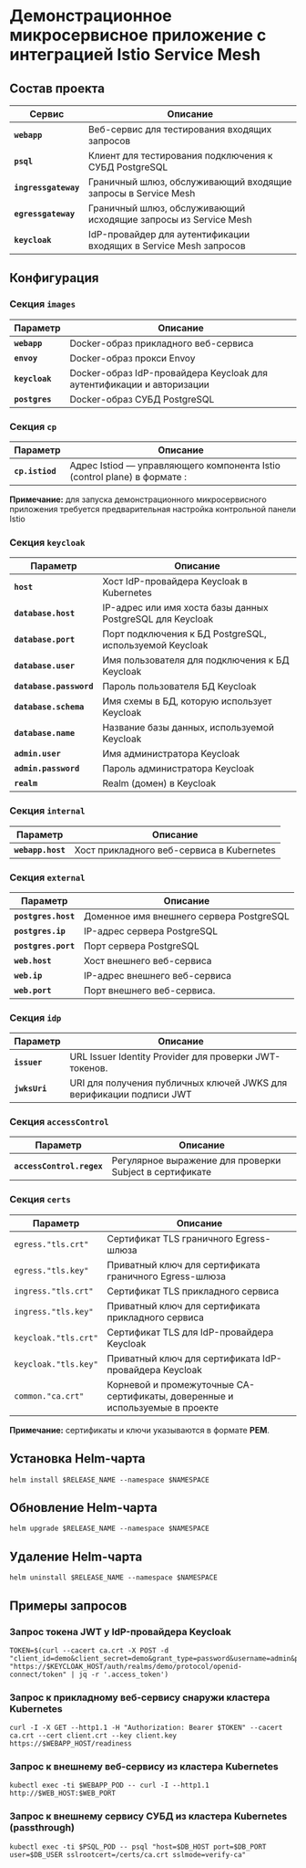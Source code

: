 # Демонстрационное микросервисное приложение с интеграцией Istio Service Mesh

## Состав проекта

| Сервис               | Описание                                                          |
|----------------------|-------------------------------------------------------------------|
| **`webapp`**         | Веб-сервис для тестирования входящих запросов                     |
| **`psql`**           | Клиент для тестирования подключения к СУБД PostgreSQL             |
| **`ingressgateway`** | Граничный шлюз, обслуживающий входящие запросы в Service Mesh     |
| **`egressgateway`**  | Граничный шлюз, обслуживающий исходящие запросы из Service Mesh   |
| **`keycloak`**       | IdP-провайдер для аутентификации входящих в Service Mesh запросов |

## Конфигурация

### Секция `images`

| Параметр       | Описание                                                              |
|----------------|-----------------------------------------------------------------------|
| **`webapp`**   | Docker-образ прикладного веб-сервиса                                  |
| **`envoy`**    | Docker-образ прокси Envoy                                             |
| **`keycloak`** | Docker-образ IdP-провайдера Keycloak для аутентификации и авторизации |
| **`postgres`** | Docker-образ СУБД PostgreSQL                                          |

### Секция `cp`
| Параметр                         | Описание                                                                             |
|----------------------------------|--------------------------------------------------------------------------------------|
| **`cp.istiod`**                  | Адрес Istiod — управляющего компонента Istio (control plane) в формате <host>:<port> |

**Примечание:** для запуска демонстрационного микросервисного приложения требуется предварительная настройка контрольной панели Istio

### Секция `keycloak`
| Параметр                | Описание                                                   |
|-------------------------|------------------------------------------------------------|
| **`host`**              | Хост IdP-провайдера Keycloak в Kubernetes                  |
| **`database.host`**     | IP-адрес или имя хоста базы данных PostgreSQL для Keycloak |
| **`database.port`**     | Порт подключения к БД PostgreSQL, используемой Keycloak    |
| **`database.user`**     | Имя пользователя для подключения к БД Keycloak             |
| **`database.password`** | Пароль пользователя БД Keycloak                            |
| **`database.schema`**   | Имя схемы в БД, которую использует Keycloak                |
| **`database.name`**     | Название базы данных, используемой Keycloak                |
| **`admin.user`**        | Имя администратора Keycloak                                |
| **`admin.password`**    | Пароль администратора Keycloak                             |
| **`realm`**             | Realm (домен) в Keycloak                                   |

### Секция `internal`

| Параметр          | Описание                                                              |
|-------------------|-----------------------------------------------------------------------|
| **`webapp.host`** | Хост прикладного веб-сервиса в Kubernetes                             |

### Секция `external`
| Параметр            | Описание                                 |
|---------------------|------------------------------------------|
| **`postgres.host`** | Доменное имя внешнего сервера PostgreSQL |
| **`postgres.ip`**   | IP-адрес сервера PostgreSQL              |
| **`postgres.port`** | Порт сервера PostgreSQL                  |
| **`web.host`**      | Хост внешнего веб-сервиса                |
| **`web.ip`**        | IP-адрес внешнего веб-сервиса            |
| **`web.port`**      | Порт внешнего веб-сервиса.               |

### Секция `idp`
| Параметр      | Описание                                                            |
|---------------|---------------------------------------------------------------------|
| **`issuer`**  | URL Issuer Identity Provider для проверки JWT-токенов.              |
| **`jwksUri`** | URI для получения публичных ключей JWKS для верификации подписи JWT |

### Секция `accessControl`
| Параметр                  | Описание                                                |
|---------------------------|---------------------------------------------------------|
| **`accessControl.regex`** | Регулярное выражение для проверки Subject в сертификате |

### Секция `certs`
| Параметр             | Описание                                                                     |
|----------------------|------------------------------------------------------------------------------|
| `egress."tls.crt"`   | Сертификат TLS граничного Egress-шлюза                                       |
| `egress."tls.key"`   | Приватный ключ для сертификата граничного Egress-шлюза                       |
| `ingress."tls.crt"`  | Сертификат TLS прикладного сервиса                                           |
| `ingress."tls.key"`  | Приватный ключ для сертификата прикладного сервиса                           |
| `keycloak."tls.crt"` | Сертификат TLS для IdP-провайдера Keycloak                                   |
| `keycloak."tls.key"` | Приватный ключ для сертификата IdP-провайдера Keycloak                       |
| `common."ca.crt"`    | Корневой и промежуточные CA-сертификаты, доверенные и используемые в проекте |

**Примечание:** сертификаты и ключи указываются в формате **PEM**.


## Установка Helm-чарта
```
helm install $RELEASE_NAME --namespace $NAMESPACE
```

## Обновление Helm-чарта
```
helm upgrade $RELEASE_NAME --namespace $NAMESPACE
```

## Удаление Helm-чарта
```
helm uninstall $RELEASE_NAME --namespace $NAMESPACE
```

## Примеры запросов

### Запрос токена JWT у IdP-провайдера Keycloak
```
TOKEN=$(curl --cacert ca.crt -X POST -d "client_id=demo&client_secret=demo&grant_type=password&username=admin&password=admin" "https://$KEYCLOAK_HOST/auth/realms/demo/protocol/openid-connect/token" | jq -r '.access_token')
```

### Запрос к прикладному веб-сервису снаружи кластера Kubernetes
```
curl -I -X GET --http1.1 -H "Authorization: Bearer $TOKEN" --cacert ca.crt --cert client.crt --key client.key https://$WEBAPP_HOST/readiness
```

### Запрос к внешнему веб-сервису из кластера Kubernetes
```
kubectl exec -ti $WEBAPP_POD -- curl -I --http1.1 http://$WEB_HOST:$WEB_PORT
```

### Запрос к внешнему сервису СУБД из кластера Kubernetes (passthrough)
```
kubectl exec -ti $PSQL_POD -- psql "host=$DB_HOST port=$DB_PORT user=$DB_USER sslrootcert=/certs/ca.crt sslmode=verify-ca"
```

